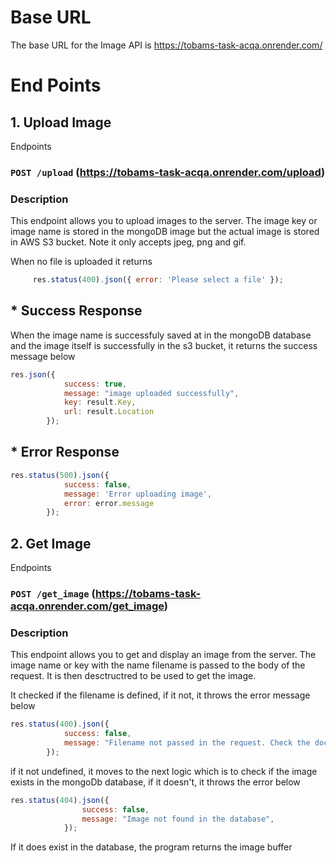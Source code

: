 
# Base URL 

The base URL for the Image API is https://tobams-task-acqa.onrender.com/

# End Points
## 1. Upload Image
Endpoints
### `POST /upload` (https://tobams-task-acqa.onrender.com/upload) 
### Description
This endpoint allows you to upload images to the server. The image key or image name is stored in the mongoDB image but the actual image is stored in AWS S3 bucket. Note it only accepts 
jpeg, png and gif. 

When no file is uploaded it returns 
```javascript
	 res.status(400).json({ error: 'Please select a file' });
```
## * Success Response
When the image name is successfuly saved at in the mongoDB database and the image itself is successfully in the s3 bucket, it returns the success message below
```javascript
res.json({
            success: true, 
            message: "image uploaded successfully", 
            key: result.Key,
            url: result.Location
        });
```

## * Error Response
```javascript
res.status(500).json({ 
            success: false, 
            message: 'Error uploading image', 
            error: error.message
        });
```

## 2. Get Image
Endpoints
### `POST /get_image` (https://tobams-task-acqa.onrender.com/get_image) 
### Description
This endpoint allows you to get and display an image from the server. The image name or key with the name filename is passed to the body of the request. It is then desctructred 
to be used to get the image. 

It checked if the  filename is defined, if it not, it throws the error message below

```javascript
res.status(400).json({
            success: false,
            message: "Filename not passed in the request. Check the documentation for available image names",
        });
```

if it not undefined, it moves to the next logic which is to check if the image exists in the mongoDb database, if it doesn't, it throws the error below

```javascript
res.status(404).json({
                success: false,
                message: "Image not found in the database",
            });
```

If it does exist in the database, the program returns the image buffer

